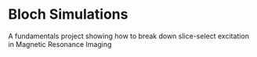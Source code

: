 # Bloch Simulations
  A fundamentals project showing how to break down slice-select excitation in Magnetic Resonance Imaging
